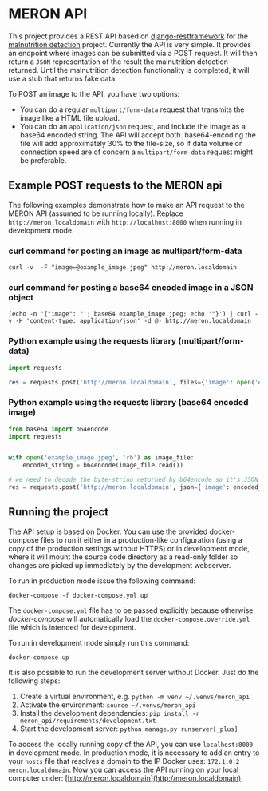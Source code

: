 # MERON API

This project provides a REST API based on [django-restframework](http://www.django-rest-framework.org/) for the [malnutrition detection](https://github.com/kimetrica/malnutrition_detection) project.
Currently the API is very simple. It provides an endpoint where images can be submitted via a POST request. It will then return a `JSON` representation of the result the malnutrition detection returned. Until the malnutrition detection functionality is completed, it will use a stub that returns fake data.


To POST an image to the API, you have two options:

-   You can do a regular `multipart/form-data` request that transmits the image like a HTML file upload.
-   You can do an `application/json` request, and include the image as a base64 encoded string. The API will accept both. base64-encoding the file will add approximately 30% to the file-size, so if data volume or connection speed are of concern a `multipart/form-data` request might be preferable.


## Example POST requests to the MERON api

The following examples demonstrate how to make an API request to the MERON API (assumed to be running locally). Replace `http://meron.localdomain` with `http://localhost:8000` when running in development mode.


### curl command for posting an image as multipart/form-data

`curl -v  -F "image=@example_image.jpeg" http://meron.localdomain`


### curl command for posting a base64 encoded image in a JSON object

`(echo -n '{"image": "'; base64 example_image.jpeg; echo '"}') | curl -v -H 'content-type: application/json' -d @- http://meron.localdomain
`


### Python example using the requests library (multipart/form-data)

```python
import requests

res = requests.post('http://meron.localdomain', files={'image': open('example_image.jpeg', 'rb')})
```


### Python example using the requests library (base64 encoded image)

```python
from base64 import b64encode
import requests


with open('example_image.jpeg', 'rb') as image_file:
    encoded_string = b64encode(image_file.read())

# we need to decode the byte-string returned by b64encode so it's JSON serializable
res = requests.post('http://meron.localdomain', json={'image': encoded_string.decode()})
```


## Running the project

The API setup is based on Docker. You can use the provided docker-compose files to run it either in a production-like configuration (using a copy of the production settings without HTTPS) or in development mode, where it will mount the source code directory as a read-only folder so changes are picked up immediately by the development webserver.

To run in production mode issue the following command:

`docker-compose -f docker-compose.yml up`


The `docker-compose.yml` file has to be passed explicitly because otherwise _docker-compose_ will automatically load the `docker-compose.override.yml` file which is intended for development.

To run in development mode simply run this command:

`docker-compose up`

It is also possible to run the development server without Docker. Just do the following steps:

1.  Create a virtual environment, e.g. `python -m venv ~/.venvs/meron_api`
2.  Activate the environment: `source ~/.venvs/meron_api`
3.  Install the development dependencies: `pip install -r meron_api/requirements/development.txt`
4.  Start the development server: `python manage.py runserver[_plus]`

To access the locally running copy of the API, you can use `localhost:8000` in development mode. In production mode, it is necessary to add an entry to your `hosts` file that resolves a domain to the IP Docker uses: `172.1.0.2       meron.localdomain`.
Now you can access the API running on your local computer under: [http://meron.localdomain](http://meron.localdomain).

